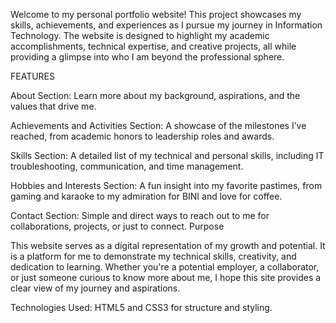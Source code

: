 Welcome to my personal portfolio website! This project showcases my skills, achievements, and experiences as I pursue my journey in Information Technology. The website is designed to highlight my academic accomplishments, technical expertise, and creative projects, all while providing a glimpse into who I am beyond the professional sphere.

FEATURES

About Section: Learn more about my background, aspirations, and the values that drive me.

Achievements and Activities Section: A showcase of the milestones I’ve reached, from academic honors to leadership roles and awards.

Skills Section: A detailed list of my technical and personal skills, including IT troubleshooting, communication, and time management.

Hobbies and Interests Section: A fun insight into my favorite pastimes, from gaming and karaoke to my admiration for BINI and love for coffee.

Contact Section: Simple and direct ways to reach out to me for collaborations, projects, or just to connect.
Purpose

This website serves as a digital representation of my growth and potential. It is a platform for me to demonstrate my technical skills, creativity, and dedication to learning. Whether you're a potential employer, a collaborator, or just someone curious to know more about me, I hope this site provides a clear view of my journey and aspirations.

Technologies Used:
HTML5 and CSS3 for structure and styling.
